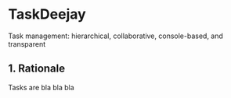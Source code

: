 # TaskDeejay
Task management: hierarchical, collaborative, console-based, and transparent


## 1. Rationale
Tasks are bla bla bla

 
